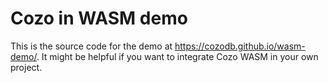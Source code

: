 # Cozo in WASM demo

This is the source code for the demo at https://cozodb.github.io/wasm-demo/.
It might be helpful if you want to integrate Cozo WASM in your own project.
